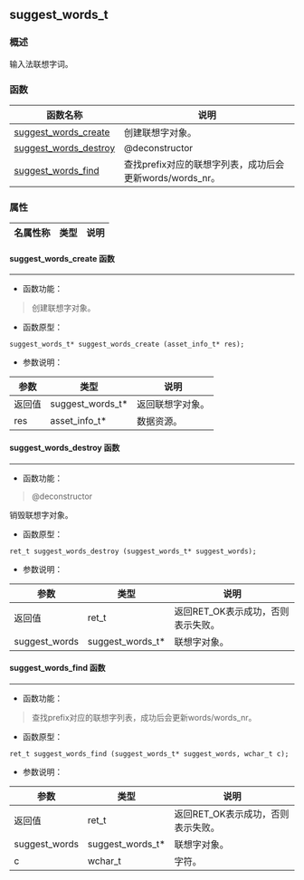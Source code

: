 ## suggest\_words\_t
### 概述
 输入法联想字词。

### 函数
<p id="suggest_words_t_methods">

| 函数名称 | 说明 | 
| -------- | ------------ | 
| <a href="#suggest_words_t_suggest_words_create">suggest\_words\_create</a> | 创建联想字对象。 |
| <a href="#suggest_words_t_suggest_words_destroy">suggest\_words\_destroy</a> | @deconstructor |
| <a href="#suggest_words_t_suggest_words_find">suggest\_words\_find</a> | 查找prefix对应的联想字列表，成功后会更新words/words_nr。 |
### 属性
<p id="suggest_words_t_properties">

| 名属性称 | 类型 | 说明 | 
| -------- | ----- | ------------ | 
#### suggest\_words\_create 函数
-----------------------

* 函数功能：

> <p id="suggest_words_t_suggest_words_create"> 创建联想字对象。




* 函数原型：

```
suggest_words_t* suggest_words_create (asset_info_t* res);
```

* 参数说明：

| 参数 | 类型 | 说明 |
| -------- | ----- | --------- |
| 返回值 | suggest\_words\_t* | 返回联想字对象。 |
| res | asset\_info\_t* | 数据资源。 |
#### suggest\_words\_destroy 函数
-----------------------

* 函数功能：

> <p id="suggest_words_t_suggest_words_destroy"> @deconstructor
 销毁联想字对象。




* 函数原型：

```
ret_t suggest_words_destroy (suggest_words_t* suggest_words);
```

* 参数说明：

| 参数 | 类型 | 说明 |
| -------- | ----- | --------- |
| 返回值 | ret\_t | 返回RET\_OK表示成功，否则表示失败。 |
| suggest\_words | suggest\_words\_t* | 联想字对象。 |
#### suggest\_words\_find 函数
-----------------------

* 函数功能：

> <p id="suggest_words_t_suggest_words_find"> 查找prefix对应的联想字列表，成功后会更新words/words_nr。




* 函数原型：

```
ret_t suggest_words_find (suggest_words_t* suggest_words, wchar_t c);
```

* 参数说明：

| 参数 | 类型 | 说明 |
| -------- | ----- | --------- |
| 返回值 | ret\_t | 返回RET\_OK表示成功，否则表示失败。 |
| suggest\_words | suggest\_words\_t* | 联想字对象。 |
| c | wchar\_t | 字符。 |
